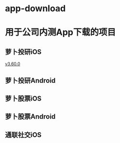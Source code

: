 # app-download
用于公司内测App下载的项目
======================
萝卜投研iOS
---------------------

[v3.60.0](itms-services://?action=download-manifest&url=https://robo-storage.datayes.com/apps/irr/package/ira3.60.0.328.plist "download link")

萝卜投研Android
---------------------
萝卜股票iOS
---------------------
萝卜股票Android
---------------------
通联社交iOS
---------------------
